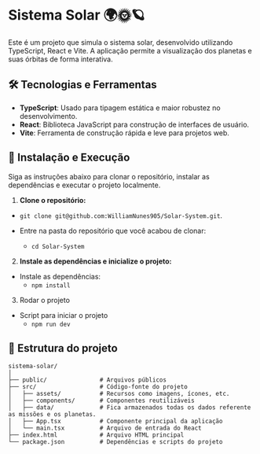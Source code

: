 # Sistema Solar 🌍🌞🪐

Este é um projeto que simula o sistema solar, desenvolvido utilizando TypeScript, React e Vite. A aplicação permite a visualização dos planetas e suas órbitas de forma interativa.

## 🛠️ Tecnologias e Ferramentas

- **TypeScript**: Usado para tipagem estática e maior robustez no desenvolvimento.
- **React**: Biblioteca JavaScript para construção de interfaces de usuário.
- **Vite**: Ferramenta de construção rápida e leve para projetos web.

## 🚀 Instalação e Execução

Siga as instruções abaixo para clonar o repositório, instalar as dependências e executar o projeto localmente.

1. **Clone o repositório:**
- `git clone git@github.com:WilliamNunes905/Solar-System.git`.

- Entre na pasta do repositório que você acabou de clonar:
  - `cd Solar-System`

2. **Instale as dependências e inicialize o projeto:**

- Instale as dependências:
  - `npm install`

3. Rodar o projeto

- Script para iniciar o projeto
  - `npm run dev`

## <strong>📁 Estrutura do projeto</strong><br />

```
sistema-solar/
│
├── public/               # Arquivos públicos
├── src/                  # Código-fonte do projeto
│   ├── assets/           # Recursos como imagens, ícones, etc.
│   ├── components/       # Componentes reutilizáveis
│   ├── data/             # Fica armazenados todas os dados referente as missões e os planetas.
│   ├── App.tsx           # Componente principal da aplicação
│   └── main.tsx          # Arquivo de entrada do React
├── index.html            # Arquivo HTML principal
└── package.json          # Dependências e scripts do projeto
```
